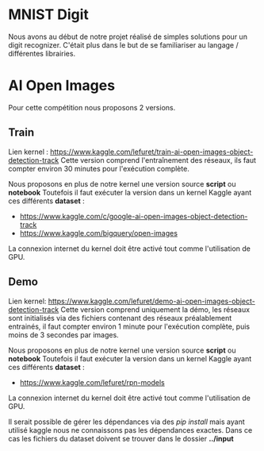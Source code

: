 # MNIST Digit
Nous avons au début de notre projet réalisé de simples solutions pour un digit recognizer.
C'était plus dans le but de se familiariser au langage / différentes librairies.


# AI Open Images
Pour cette compétition nous proposons 2 versions.
## Train
Lien kernel : https://www.kaggle.com/lefuret/train-ai-open-images-object-detection-track
Cette version comprend l'entraînement des réseaux, ils faut compter environ 30 minutes pour l'exécution complète.

Nous proposons en plus de notre kernel une version source **script** ou **notebook**
Toutefois il faut exécuter la version dans un kernel Kaggle ayant ces différents **dataset** :
  - https://www.kaggle.com/c/google-ai-open-images-object-detection-track
  - https://www.kaggle.com/bigquery/open-images

La connexion internet du kernel doit être activé tout comme l'utilisation de GPU.


## Demo
Lien kernel: https://www.kaggle.com/lefuret/demo-ai-open-images-object-detection-track
Cette version comprend uniquement la démo, les réseaux sont initialisés via des fichiers contenant des réseaux préalablement entrainés, il faut compter environ 1 minute pour l'exécution complète, puis moins de 3 secondes par images.

Nous proposons en plus de notre kernel une version source **script** ou **notebook**
Toutefois il faut exécuter la version dans un kernel Kaggle ayant ces différents **dataset** :
  - https://www.kaggle.com/lefuret/rpn-models

La connexion internet du kernel doit être activé tout comme l'utilisation de GPU.

Il serait possible de gérer les dépendances via des *pip install* mais ayant utilisé kaggle nous ne connaissons pas les dépendances exactes. Dans ce cas les fichiers du dataset doivent se trouver dans le dossier **../input**